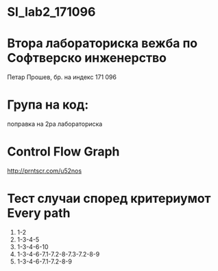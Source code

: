 # SI_lab2_171096
# Втора лабораториска вежба по Софтверско инженерство
Петар Прошев, бр. на индекс 171 096
# Група на код:
поправка на 2ра лабораториска
# Control Flow Graph
http://prntscr.com/u52nos
# Тест случаи според критериумот Every path
1. 1-2
2. 1-3-4-5
3. 1-3-4-6-10
4. 1-3-4-6-7.1-7.2-8-7.3-7.2-8-9
5. 1-3-4-6-7.1-7.2-8-9

